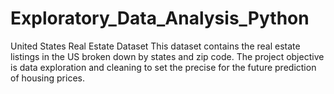 # Exploratory_Data_Analysis_Python

United States Real Estate Dataset
This dataset contains the real estate listings in the US broken down by states and zip code. 
The project objective is data exploration and cleaning to set the precise for the future prediction of housing prices.
